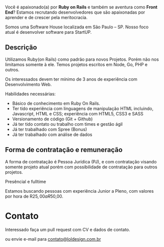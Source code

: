 Você é apaixonado(a) por **Ruby on Rails** e também se aventura como **Front End**?
Estamos recrutando desenvolvedores que são apaixonadas por aprender e de crescer pela meritocracia.

Somos uma Software House localizada em São Paulo – SP. Nosso foco atual é desenvolver software para StartUP.


## Descrição

Utilizamos Ruby(on Rails) como padrão para novos Projetos. Porém não nos limitamos somente à ele.
Temos projetos escritos em Node, Go, PHP e outros.

Os interessados devem ter mínimo de 3 anos de experiência com Desenvolvimento Web.

Habilidades necessárias:

- Básico de conhecimento em Ruby On Rails.
- Ter tido experiência com linguagens de manipulação HTML incluindo, Javascript, HTML e CSS; experiência com HTML5, CSS3 e SASS
- Versionamento de código (Git + Github)
- Já ter tido contato ou trabalho com times e gestão ágil
- Já ter trabalhado com Spree (Bonus)
- Já ter trabalhado com análise de dados

## Forma de contratação e remuneração

A forma de contratação é Pessoa Jurídica (PJ), e com contratação visando somente projeto atual porém com possibilidade de contratação para outros projetos.

Presêncial e fulltime

Estamos buscando pessoas com experiência Junior a Pleno, com valores por hora de R$25,00 a R$50,00.

# Contato

Interessado faça um pull request com CV e dados de contato.

ou envie e-mail para contato@loldesign.com.br
